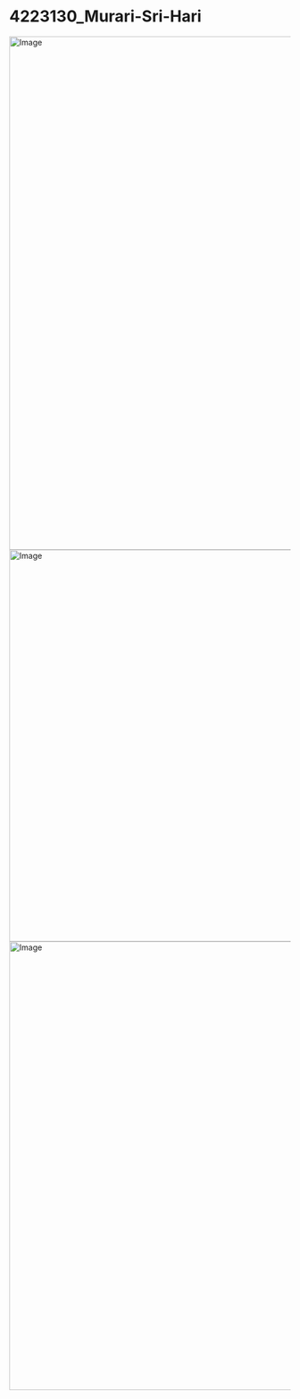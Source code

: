 # 4223130_Murari-Sri-Hari

<img width="1914" height="920" alt="Image" src="https://github.com/user-attachments/assets/36ba3731-eb5b-4ae1-8044-d014a0275357" />


<img width="1913" height="702" alt="Image" src="https://github.com/user-attachments/assets/5e964332-f26a-49e3-9ce6-43357f923813" />


<img width="1129" height="804" alt="Image" src="https://github.com/user-attachments/assets/21f4042d-aead-4b5c-aa33-e858d29dab32" />



